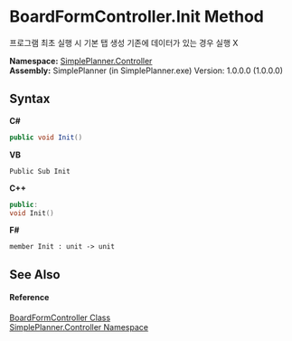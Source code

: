 # BoardFormController.Init Method 
 

프로그램 최초 실행 시 기본 탭 생성 기존에 데이터가 있는 경우 실행 X

**Namespace:**&nbsp;<a href="01d1c102-1b5b-fcaa-2bc2-68487aa1825b">SimplePlanner.Controller</a><br />**Assembly:**&nbsp;SimplePlanner (in SimplePlanner.exe) Version: 1.0.0.0 (1.0.0.0)

## Syntax

**C#**<br />
``` C#
public void Init()
```

**VB**<br />
``` VB
Public Sub Init
```

**C++**<br />
``` C++
public:
void Init()
```

**F#**<br />
``` F#
member Init : unit -> unit 

```


## See Also


#### Reference
<a href="c26305b8-c25d-4ff7-18c3-6b6c9ac767f3">BoardFormController Class</a><br /><a href="01d1c102-1b5b-fcaa-2bc2-68487aa1825b">SimplePlanner.Controller Namespace</a><br />